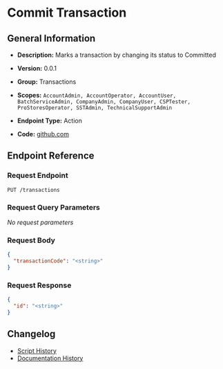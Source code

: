 <!-- BEGIN GENERATED CONTENT -->
# Commit Transaction

## General Information

- **Description:** Marks a transaction by changing its status to Committed

- **Version:** 0.0.1
- **Group:** Transactions
- **Scopes:** `AccountAdmin, AccountOperator, AccountUser, BatchServiceAdmin, CompanyAdmin, CompanyUser, CSPTester, ProStoresOperator, SSTAdmin, TechnicalSupportAdmin`
- **Endpoint Type:** Action
- **Code:** [github.com](https://github.com/NangoHQ/integration-templates/tree/main/integrations/avalara/actions/commit-transaction.ts)


## Endpoint Reference

### Request Endpoint

`PUT /transactions`

### Request Query Parameters

_No request parameters_

### Request Body

```json
{
  "transactionCode": "<string>"
}
```

### Request Response

```json
{
  "id": "<string>"
}
```

## Changelog

- [Script History](https://github.com/NangoHQ/integration-templates/commits/main/integrations/avalara/actions/commit-transaction.ts)
- [Documentation History](https://github.com/NangoHQ/integration-templates/commits/main/integrations/avalara/actions/commit-transaction.md)

<!-- END  GENERATED CONTENT -->

